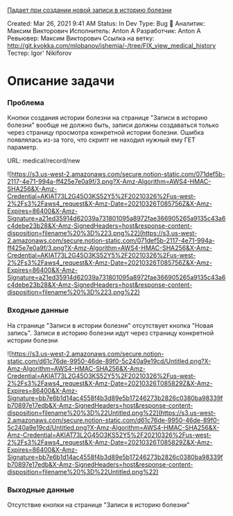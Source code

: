 [Падает при создании новой записи в историю болезни](https://www.notion.so/400843d3a2ce4e40a5495a39a3a569bf?v=a3388d3507c64b088f0b1b2c107f4dcb&p=61eb50d1cfb5417bb74d32036bf1581f)

Created: Mar 26, 2021 9:41 AM
Status: In Dev
Type: Bug 🐞
Аналитик: Максим Викторович
Исполнитель: Anton A
Разработчик: Anton A
Ревьювер: Максим Викторович
Ссылка на ветку: http://git.kvokka.com/mlobanov/ishemia/-/tree/FIX_view_medical_history
Тестер: Igor' Nikiforov

# Описание задачи

### Проблема

Кнопки создания истории болезни на странице "Записи в историю болезни" вообще не должно быть, записи должны создаваться только через страницу просмотра конкретной истории болезни. Ошибка появлялась из-за того, что скрипт не находил нужный ему ГЕТ параметр.

URL: medical/record/new

![https://s3.us-west-2.amazonaws.com/secure.notion-static.com/071def5b-2117-4e71-994a-ff425e7e0a9f/3.png?X-Amz-Algorithm=AWS4-HMAC-SHA256&X-Amz-Credential=AKIAT73L2G45O3KS52Y5%2F20210326%2Fus-west-2%2Fs3%2Faws4_request&X-Amz-Date=20210326T085756Z&X-Amz-Expires=86400&X-Amz-Signature=a21ed35914d62039a731801095a8972fae366905265a9135c43a6c4debe23b28&X-Amz-SignedHeaders=host&response-content-disposition=filename%20%3D%223.png%22](https://s3.us-west-2.amazonaws.com/secure.notion-static.com/071def5b-2117-4e71-994a-ff425e7e0a9f/3.png?X-Amz-Algorithm=AWS4-HMAC-SHA256&X-Amz-Credential=AKIAT73L2G45O3KS52Y5%2F20210326%2Fus-west-2%2Fs3%2Faws4_request&X-Amz-Date=20210326T085756Z&X-Amz-Expires=86400&X-Amz-Signature=a21ed35914d62039a731801095a8972fae366905265a9135c43a6c4debe23b28&X-Amz-SignedHeaders=host&response-content-disposition=filename%20%3D%223.png%22)

### Входные данные

На странице "Записи в истории болезни" отсутствует кнопка "Новая запись". Записи в историю болезни идут через страницу конкретной истории болезни

![https://s3.us-west-2.amazonaws.com/secure.notion-static.com/d61c76de-9950-46de-89f0-5c240a9e19cd/Untitled.png?X-Amz-Algorithm=AWS4-HMAC-SHA256&X-Amz-Credential=AKIAT73L2G45O3KS52Y5%2F20210326%2Fus-west-2%2Fs3%2Faws4_request&X-Amz-Date=20210326T085829Z&X-Amz-Expires=86400&X-Amz-Signature=bb7e6b1d14ac4558f4b3d89e5b17246273b2826c0380ba98339fb70897e17edb&X-Amz-SignedHeaders=host&response-content-disposition=filename%20%3D%22Untitled.png%22](https://s3.us-west-2.amazonaws.com/secure.notion-static.com/d61c76de-9950-46de-89f0-5c240a9e19cd/Untitled.png?X-Amz-Algorithm=AWS4-HMAC-SHA256&X-Amz-Credential=AKIAT73L2G45O3KS52Y5%2F20210326%2Fus-west-2%2Fs3%2Faws4_request&X-Amz-Date=20210326T085829Z&X-Amz-Expires=86400&X-Amz-Signature=bb7e6b1d14ac4558f4b3d89e5b17246273b2826c0380ba98339fb70897e17edb&X-Amz-SignedHeaders=host&response-content-disposition=filename%20%3D%22Untitled.png%22)

### Выходные данные

Отсутствие кнопки на странице "Записи в историю болезни"